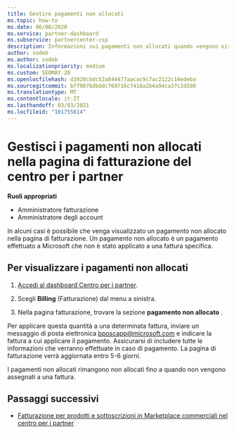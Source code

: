 ```yaml
---
title: Gestire pagamenti non allocati
ms.topic: how-to
ms.date: 06/08/2020
ms.service: partner-dashboard
ms.subservice: partnercenter-csp
description: Informazioni sui pagamenti non allocati quando vengono visualizzati nella pagina di fatturazione del centro per i partner. Informazioni su come applicarle alle fatture.
author: sodeb
ms.author: sodeb
ms.localizationpriority: medium
ms.custom: SEOMAY.20
ms.openlocfilehash: d3920cbdc52a844477aacac9c7ac2122c14edeba
ms.sourcegitcommit: bff907bdbddc769716c7418a2b4a94ca37c2d590
ms.translationtype: MT
ms.contentlocale: it-IT
ms.lasthandoff: 03/03/2021
ms.locfileid: "101755814"
---
```

# <a name="manage-unallocated-payments-on-your-partner-center-billing-page"></a>Gestisci i pagamenti non allocati nella pagina di fatturazione del centro per i partner

**Ruoli appropriati**

- Amministratore fatturazione
- Amministratore degli account

In alcuni casi è possibile che venga visualizzato un pagamento non allocato nella pagina di fatturazione. Un pagamento non allocato è un pagamento effettuato a Microsoft che non è stato applicato a una fattura specifica.

## <a name="to-view-your-unallocated-payments"></a>Per visualizzare i pagamenti non allocati

1. [Accedi al dashboard Centro per i partner](https://partner.microsoft.com/dashboard/home).

2. Scegli **Billing** (Fatturazione) dal menu a sinistra.

3. Nella pagina fatturazione, trovare la sezione **pagamento non allocato** . 

Per applicare questa quantità a una determinata fattura, inviare un messaggio di posta elettronica bposcapp@microsoft.com e indicare la fattura a cui applicare il pagamento. Assicurarsi di includere tutte le informazioni che verranno effettuate in caso di pagamento. La pagina di fatturazione verrà aggiornata entro 5-6 giorni. 

I pagamenti non allocati rimangono non allocati fino a quando non vengono assegnati a una fattura. 

## <a name="next-steps"></a>Passaggi successivi

- [Fatturazione per prodotti e sottoscrizioni in Marketplace commerciali nel centro per i partner](csp-commercial-marketplace-billing.md)